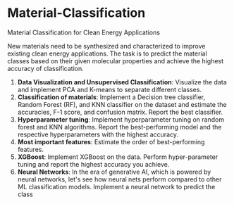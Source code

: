 # Material-Classification
Material Classification for Clean Energy Applications

New materials need to be synthesized and characterized to improve existing clean energy applications. The task is to predict the material classes based on their given molecular properties and achieve the highest accuracy of classification.


1.   **Data Visualization and Unsupervised Classification**: Visualize the data and implement PCA and K-means to  separate different classes. 
2.   **Classification of materials**: Implement a Decision tree classifier, Random Forest (RF), and KNN classifier on the dataset and estimate the accuracies, F-1 score, and confusion matrix. Report the best classifier.
3.   **Hyperparameter tuning**: Implement hyperparameter tuning on random forest and KNN algorithms. Report the best-performing model and the respective hyperparameters with the highest accuracy.
4. **Most important features**:  Estimate the order of best-performing features.
5. **XGBoost**:  Implement XGBoost on the data. Perform hyper-parameter tuning and report the highest accuracy you achieve. 
6. **Neural Networks**: In the era of generative AI, which is powered by neural networks, let's see how neural nets perform compared to other ML classification models. Implement a neural network to predict the class 


